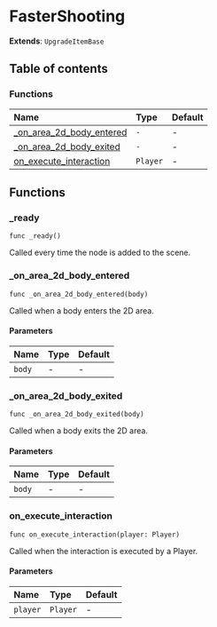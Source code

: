 # FasterShooting

**Extends**: `UpgradeItemBase`

## Table of contents

### Functions

|Name|Type|Default|
|:-|:-|:-|
|[_on_area_2d_body_entered](#_on_area_2d_body_entered)|`-`|-|
|[_on_area_2d_body_exited](#_on_area_2d_body_exited)|`-`|-|
|[on_execute_interaction](#on_execute_interaction)|`Player`|-|

## Functions

### _ready

```gdscript
func _ready()
```

Called every time the node is added to the scene.

### _on_area_2d_body_entered

```gdscript
func _on_area_2d_body_entered(body)
```

Called when a body enters the 2D area.

#### Parameters

|Name|Type|Default|
|:-|:-|:-|
|`body`|-|-|

### _on_area_2d_body_exited

```gdscript
func _on_area_2d_body_exited(body)
```

Called when a body exits the 2D area.

#### Parameters

|Name|Type|Default|
|:-|:-|:-|
|`body`|-|-|

### on_execute_interaction

```gdscript
func on_execute_interaction(player: Player)
```

Called when the interaction is executed by a Player.

#### Parameters

|Name|Type|Default|
|:-|:-|:-|
|`player`|`Player`|-|


